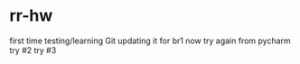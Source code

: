 # rr-hw
first time testing/learning Git
updating it for br1 now
try again from pycharm
try #2
try #3